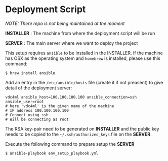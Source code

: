 Deployment Script
=================

*NOTE: There repo is not being maintained at the moment*

**INSTALLER** : The machine from where the deployment script will be run

**SERVER**    : The main server where we want to deploy the project

This setup requires `ansible` to be installed in the INSTALLER.
If the machine has OSX as the operating system and `homebrew` is installed,
please use this command:

```
$ brew install ansible
```

Add an entry in the `/etc/ansible/hosts` file (create it if not preasent)
to give detail of the deployment server:

```
vdc4ml ansible_host=100.100.100.100 ansible_connection=ssh ansible_user=root
# here 'vdc4ml' is the given name of the machine
# IP address 100.100.100.100
# Connect using ssh
# Will be connecting as root
```

The RSA key-pair need to be generated on **INSTALLER** and the public key needs
to be copied to the `~/.ssh/authorized_keys` file on the **SERVER**.

Execute the following command to prepare setup the **SERVER**

```
$ ansible-playbook env_setup_playbook.yml
```
